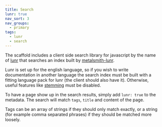 ```yaml
---
title: Search
lunr: true
nav_sort: 3
nav_groups:
  - primary
tags:
  - lunr
  - search
---
```

The scaffold includes a client side search library for javascript by the name of [lunr](https://lunrjs.com/) that searches an index built by [metalsmith-lunr](https://github.com/TelenorFrontend/metalsmith-lunr).

Lunr is set up for the english language, so if you wish to write documentation in another language the search index must be built with a fitting language pack for lunr (the client should also have it). Otherwise, useful features like [stemming](https://nlp.stanford.edu/IR-book/html/htmledition/stemming-and-lemmatization-1.html) must be disabled.

To have a page show up in the search results, simply add `lunr: true` to the metadata. The search will match `tags`, `title` and content of the page.

Tags can be an array of strings if they should only match exactly, or a string (for example comma separated phrases) if they should be matched more loosely.
